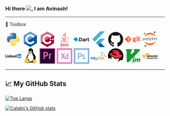 ### Hi there <img src="https://raw.githubusercontent.com/MartinHeinz/MartinHeinz/master/wave.gif" width="30px">, I am Avinash!
---

🧰 Toolbox

<img src = "https://github.com/devicons/devicon/blob/master/icons/python/python-original.svg" width="50" height="50">  <img src = "https://github.com/devicons/devicon/blob/master/icons/c/c-original.svg" width="50" height="50">  <img src = "https://github.com/devicons/devicon/blob/master/icons/cplusplus/cplusplus-original.svg" width="50" height="50">  <img src = "https://github.com/devicons/devicon/blob/master/icons/java/java-plain-wordmark.svg" width="50" height="50">  <img src = "https://github.com/devicons/devicon/blob/master/icons/dart/dart-original-wordmark.svg" width="50" height="50">  <img src = "https://github.com/devicons/devicon/blob/master/icons/flutter/flutter-original.svg" width="50" height="50">  <img src = "https://github.com/devicons/devicon/blob/master/icons/github/github-original.svg" width="50" height="50">  <img src = "https://github.com/devicons/devicon/blob/master/icons/git/git-plain-wordmark.svg" width="50" height="50">  <img src = "https://github.com/devicons/devicon/blob/master/icons/jupyter/jupyter-original-wordmark.svg" width="50" height="50">  <img src = "https://github.com/devicons/devicon/blob/master/icons/linkedin/linkedin-original-wordmark.svg" width="50" height="50">  <img src = "https://github.com/devicons/devicon/blob/master/icons/linux/linux-original.svg" width="50" height="50">  <img src = "https://github.com/devicons/devicon/blob/master/icons/premierepro/premierepro-original.svg" width="50" height="50">  <img src = "https://github.com/devicons/devicon/blob/master/icons/xd/xd-line.svg" width="50" height="50">  <img src = "https://github.com/devicons/devicon/blob/master/icons/photoshop/photoshop-line.svg" width="50" height="50">  <img src = "https://github.com/devicons/devicon/blob/master/icons/mysql/mysql-original-wordmark.svg" width="50" height="50">  <img src = "https://github.com/devicons/devicon/blob/master/icons/redhat/redhat-original.svg" width="50" height="50">  <img src = "https://github.com/devicons/devicon/blob/master/icons/vim/vim-plain.svg" width="50" height="50">  <img src = "https://github.com/devicons/devicon/blob/master/icons/amazonwebservices/amazonwebservices-original-wordmark.svg" width="50" height="50">

---

## &#x1f4c8; My GitHub Stats

[![Top Langs](https://github-readme-stats.vercel.app/api/top-langs/?username=avinash3699&hide=jupyter%20notebook&theme=radical)](https://github.com/anuraghazra/github-readme-stats)

[![Catalin's GitHub stats](https://github-readme-stats.vercel.app/api?username=avinash3699&theme=radical)](https://github.com/anuraghazra/github-readme-stats)

<!--
**avinash3699/avinash3699** is a ✨ _special_ ✨ repository because its `README.md` (this file) appears on your GitHub profile.

Here are some ideas to get you started:

- 🔭 I’m currently working on ...
- 🌱 I’m currently learning ...
- 👯 I’m looking to collaborate on ...
- 🤔 I’m looking for help with ...
- 💬 Ask me about ...
- 📫 How to reach me: ...
- 😄 Pronouns: ...
- ⚡ Fun fact: ...
-->
